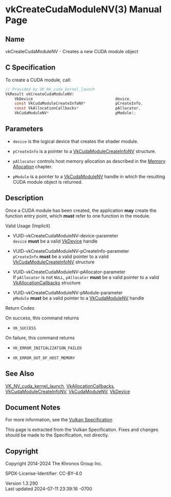 # vkCreateCudaModuleNV(3) Manual Page

## Name

vkCreateCudaModuleNV - Creates a new CUDA module object



## <a href="#_c_specification" class="anchor"></a>C Specification

To create a CUDA module, call:

``` c
// Provided by VK_NV_cuda_kernel_launch
VkResult vkCreateCudaModuleNV(
    VkDevice                                    device,
    const VkCudaModuleCreateInfoNV*             pCreateInfo,
    const VkAllocationCallbacks*                pAllocator,
    VkCudaModuleNV*                             pModule);
```

## <a href="#_parameters" class="anchor"></a>Parameters

- `device` is the logical device that creates the shader module.

- `pCreateInfo` is a pointer to a
  [VkCudaModuleCreateInfoNV](https://registry.khronos.org/vulkan/specs/1.3-extensions/man/html/VkCudaModuleCreateInfoNV.html) structure.

- `pAllocator` controls host memory allocation as described in the <a
  href="https://registry.khronos.org/vulkan/specs/1.3-extensions/html/vkspec.html#memory-allocation"
  target="_blank" rel="noopener">Memory Allocation</a> chapter.

- `pModule` is a pointer to a [VkCudaModuleNV](https://registry.khronos.org/vulkan/specs/1.3-extensions/man/html/VkCudaModuleNV.html)
  handle in which the resulting CUDA module object is returned.

## <a href="#_description" class="anchor"></a>Description

Once a CUDA module has been created, the application **may** create the
function entry point, which **must** refer to one function in the
module.

Valid Usage (Implicit)

- <a href="#VUID-vkCreateCudaModuleNV-device-parameter"
  id="VUID-vkCreateCudaModuleNV-device-parameter"></a>
  VUID-vkCreateCudaModuleNV-device-parameter  
  `device` **must** be a valid [VkDevice](https://registry.khronos.org/vulkan/specs/1.3-extensions/man/html/VkDevice.html) handle

- <a href="#VUID-vkCreateCudaModuleNV-pCreateInfo-parameter"
  id="VUID-vkCreateCudaModuleNV-pCreateInfo-parameter"></a>
  VUID-vkCreateCudaModuleNV-pCreateInfo-parameter  
  `pCreateInfo` **must** be a valid pointer to a valid
  [VkCudaModuleCreateInfoNV](https://registry.khronos.org/vulkan/specs/1.3-extensions/man/html/VkCudaModuleCreateInfoNV.html) structure

- <a href="#VUID-vkCreateCudaModuleNV-pAllocator-parameter"
  id="VUID-vkCreateCudaModuleNV-pAllocator-parameter"></a>
  VUID-vkCreateCudaModuleNV-pAllocator-parameter  
  If `pAllocator` is not `NULL`, `pAllocator` **must** be a valid
  pointer to a valid [VkAllocationCallbacks](https://registry.khronos.org/vulkan/specs/1.3-extensions/man/html/VkAllocationCallbacks.html)
  structure

- <a href="#VUID-vkCreateCudaModuleNV-pModule-parameter"
  id="VUID-vkCreateCudaModuleNV-pModule-parameter"></a>
  VUID-vkCreateCudaModuleNV-pModule-parameter  
  `pModule` **must** be a valid pointer to a
  [VkCudaModuleNV](https://registry.khronos.org/vulkan/specs/1.3-extensions/man/html/VkCudaModuleNV.html) handle

Return Codes

On success, this command returns  
- `VK_SUCCESS`

On failure, this command returns  
- `VK_ERROR_INITIALIZATION_FAILED`

- `VK_ERROR_OUT_OF_HOST_MEMORY`

## <a href="#_see_also" class="anchor"></a>See Also

[VK_NV_cuda_kernel_launch](https://registry.khronos.org/vulkan/specs/1.3-extensions/man/html/VK_NV_cuda_kernel_launch.html),
[VkAllocationCallbacks](https://registry.khronos.org/vulkan/specs/1.3-extensions/man/html/VkAllocationCallbacks.html),
[VkCudaModuleCreateInfoNV](https://registry.khronos.org/vulkan/specs/1.3-extensions/man/html/VkCudaModuleCreateInfoNV.html),
[VkCudaModuleNV](https://registry.khronos.org/vulkan/specs/1.3-extensions/man/html/VkCudaModuleNV.html), [VkDevice](https://registry.khronos.org/vulkan/specs/1.3-extensions/man/html/VkDevice.html)

## <a href="#_document_notes" class="anchor"></a>Document Notes

For more information, see the <a
href="https://registry.khronos.org/vulkan/specs/1.3-extensions/html/vkspec.html#vkCreateCudaModuleNV"
target="_blank" rel="noopener">Vulkan Specification</a>

This page is extracted from the Vulkan Specification. Fixes and changes
should be made to the Specification, not directly.

## <a href="#_copyright" class="anchor"></a>Copyright

Copyright 2014-2024 The Khronos Group Inc.

SPDX-License-Identifier: CC-BY-4.0

Version 1.3.290  
Last updated 2024-07-11 23:39:16 -0700
